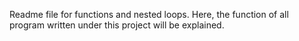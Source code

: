 Readme file for functions and nested loops. Here, the function of all program written under this project will be explained.
